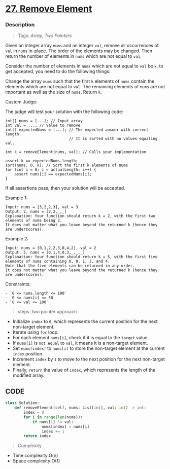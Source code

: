 # <a href="https://leetcode.com/problems/remove-element/?envType=study-plan-v2&envId=top-interview-150">27. Remove Element</a>

### Description

> Tags: *Array, Two Pointers*



Given an integer array `nums` and an integer `val`, remove all occurrences of `val` in `nums` in-place. The order of the elements may be changed. Then return the number of elements in `nums` which are not equal to `val`.

Consider the number of elements in `nums` which are not equal to `val` be `k`, to get accepted, you need to do the following things:

Change the array `nums` such that the first `k` elements of `nums` contain the elements which are not equal to `val`. The remaining elements of `nums` are not important as well as the size of `nums`.
Return `k`.

Custom Judge:

The judge will test your solution with the following code:
```
int[] nums = [...]; // Input array
int val = ...; // Value to remove
int[] expectedNums = [...]; // The expected answer with correct length.
                            // It is sorted with no values equaling val.

int k = removeElement(nums, val); // Calls your implementation

assert k == expectedNums.length;
sort(nums, 0, k); // Sort the first k elements of nums
for (int i = 0; i < actualLength; i++) {
    assert nums[i] == expectedNums[i];
}
```
If all assertions pass, then your solution will be accepted.

 
Example 1:
```
Input: nums = [3,2,2,3], val = 3
Output: 2, nums = [2,2,_,_]
Explanation: Your function should return k = 2, with the first two elements of nums being 2.
It does not matter what you leave beyond the returned k (hence they are underscores).
```
Example 2:
```
Input: nums = [0,1,2,2,3,0,4,2], val = 2
Output: 5, nums = [0,1,4,0,3,_,_,_]
Explanation: Your function should return k = 5, with the first five elements of nums containing 0, 0, 1, 3, and 4.
Note that the five elements can be returned in any order.
It does not matter what you leave beyond the returned k (hence they are underscores).
```
Constraints:
```
- `0 <= nums.length <= 100`
- `0 <= nums[i] <= 50`
- `0 <= val <= 100`

```
> steps: two pointer approach

- Initialize `index` to `0`, which represents the current position for the next non-target element.
- Iterate using `for` loop.
- For each element `nums[i]`, check if it is equal to the `target` value.
- If `nums[i]` is `not equal` to `val`, it means it is a non-target element.
- Set `nums[index]` to `nums[i]` to store the non-target element at the current `index` position.
- Increment `index` by `1` to move to the next position for the next non-target element.
- Finally, `return` the value of `index`, which represents the length of the modified array.



## CODE
```python
class Solution:
    def removeElement(self, nums: List[int], val: int) -> int:
        index = 0
        for i in range(len(nums)):
            if nums[i] != val:
                nums[index] = nums[i]
                index += 1
        return index
```

> Complexity
- Time complexity:O(n)
- Space complexity:O(1)



